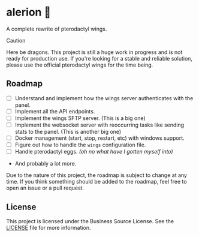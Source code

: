 # alerion 🛫

A complete rewrite of pterodactyl wings.

> [!CAUTION]
> Here be dragons. This project is still a huge work in progress and is not ready for production use. If you're looking for a stable and reliable solution, please use the official pterodactyl wings for the time being.

## Roadmap

- [ ] Understand and implement how the wings server authenticates with the panel.
- [ ] Implement all the API endpoints.
- [ ] Implement the wings SFTP server. (This is a big one)
- [ ] Implement the websocket server with reoccurring tasks like sending stats to the panel. (This is another big one)
- [ ] Docker management (start, stop, restart, etc) with windows support.
- [ ] Figure out how to handle the `wings` configuration file.
- [ ] Handle pterodactyl eggs. _(oh no what have I gotten myself into)_
- And probably a lot more.

Due to the nature of this project, the roadmap is subject to change at any time. If you think something should be added to the roadmap, feel free to open an issue or a pull request.

## License

This project is licensed under the Business Source License. See the [LICENSE](LICENSE) file for more information.
